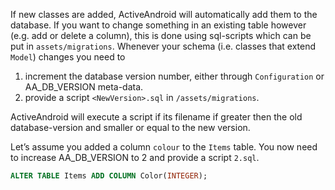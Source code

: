 If new classes are added, ActiveAndroid will automatically add them to the database. If you want to change something in an existing table however (e.g. add or delete a column), this is done using sql-scripts which can be put in `assets/migrations`. Whenever your schema (i.e. classes that extend `Model`) changes you need to

1. increment the database version number, either through `Configuration` or AA_DB_VERSION meta-data.
2. provide a script `<NewVersion>.sql` in `/assets/migrations`.

ActiveAndroid will execute a script if its filename if greater then the old database-version and smaller or equal to the new version.

Let’s assume you added a column `colour` to the `Items` table. You now need to increase AA_DB_VERSION to 2 and provide a script `2.sql`. 

```sql
ALTER TABLE Items ADD COLUMN Color(INTEGER);
```